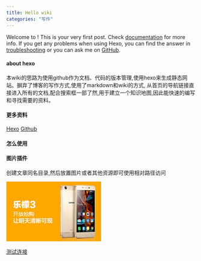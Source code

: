 ```yaml
---
title: Hello wiki
categories: "写作"
---
```

Welcome to ! This is your very first post. Check [documentation](https://hexo.io/docs/) for more info. If you get any problems when using Hexo, you can find the answer in [troubleshooting](https://hexo.io/docs/troubleshooting.html) or you can ask me on [GitHub](https://github.com/hexojs/hexo/issues).



#### about hexo

本wiki的思路为使用github作为文档、代码的版本管理,使用hexo来生成静态网站。摒弃了博客的写作方式,使用了markdown和wiki的方式,
从首页的导航链接直接进入所有的文档,配合搜索框一部了然,用于建立一个知识地图,因此能快速的编写和寻找需要的资料。

#### 更多资料

[Hexo](https://hexo.io/)
[Github](https://github.com)

#### 怎么使用


#### 图片插件

创建文章同名目录,然后放置图片或者其他资源即可使用相对路径访问

![](hello-worl-with-images/05a4c81a-8793-4baa-92a1-94b28aece873.jpg)


[测试连接](hello-world.md)

